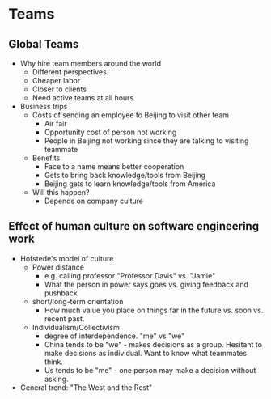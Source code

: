 # Teams

## Global Teams

-   Why hire team members around the world
    -   Different perspectives
    -   Cheaper labor
    -   Closer to clients
    -   Need active teams at all hours
-   Business trips
    -   Costs of sending an employee to Beijing to visit other team
        -   Air fair
        -   Opportunity cost of person not working
        -   People in Beijing not working since they are talking to visiting teammate
    -   Benefits
        -   Face to a name means better cooperation
        -   Gets to bring back knowledge/tools from Beijing
        -   Beijing gets to learn knowledge/tools from America
    -   Will this happen?
        -   Depends on company culture

## Effect of human culture on software engineering work

-   Hofstede's model of culture
    -   Power distance
        -   e.g. calling professor "Professor Davis" vs. "Jamie"
        -   What the person in power says goes vs. giving feedback and pushback
    -   short/long-term orientation
        -   How much value you place on things far in the future vs. soon vs. recent past.
    -   Individualism/Collectivism
        -   degree of interdependence. "me" vs "we"
        -   China tends to be "we" - makes decisions as a group. Hesitant to make decisions as individual. Want to know what teammates think.
        -   Us tends to be "me" - one person may make a decision without asking.
-   General trend: "The West and the Rest"
